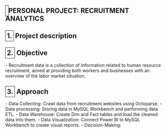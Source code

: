 <h2><span style="border: 1px solid; padding: 4px;"></span> PERSONAL PROJECT: RECRUITMENT ANALYTICS </h2>
<h2><span style="border: 1px solid; padding: 4px;">1.</span> Project description</h2>
   
<h2><span style="border: 1px solid; padding: 4px;">2.</span> Objective</h2>
- Recruitment data is a collection of information related to human resource recruitment, aimed at providing both workers and businesses with an overview of the labor market situation.
<h2><span style="border: 1px solid; padding: 4px;">3.</span> Approach</h2>
- Data Collecting: Crawl data from recruitment websites using Octoparse.
- Data processing: Storing data in MySQL Workbench and performing data ETL.
- Data Warehouse: Create Dim and Fact tables and load the cleaned data into them.
- Data Visualization: Connect Power BI to MySQL Workbench to create visual reports.
- Decision-Making: 
